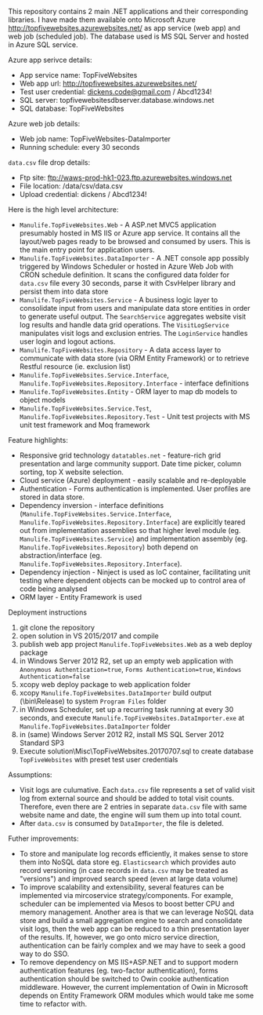 This repository contains 2 main .NET applications and their corresponding libraries. I have made them available onto Microsoft Azure http://topfivewebsites.azurewebsites.net/ as app service (web app) and web job (scheduled job). The database used is MS SQL Server and hosted in Azure SQL service.

Azure app serivce details:
+ App service name: TopFiveWebsites
+ Web app url: http://topfivewebsites.azurewebsites.net/
+ Test user credential: dickens.code@gmail.com / Abcd1234!
+ SQL server: topfivewebsitesdbserver.database.windows.net
+ SQL database: TopFiveWebsites

Azure web job details:
+ Web job name: TopFiveWebsites-DataImporter
+ Running schedule: every 30 seconds

`data.csv` file drop details:
+ Ftp site: ftp://waws-prod-hk1-023.ftp.azurewebsites.windows.net
+ File location: /data/csv/data.csv
+ Upload credential: dickens / Abcd1234!

Here is the high level architecture:
+ `Manulife.TopFiveWebsites.Web` - A ASP.net MVC5 application presumably hosted in MS IIS or Azure app service. It contains all the layout/web pages ready to be browsed and consumed by users. This is the main entry point for application users.
+ `Manulife.TopFiveWebsites.DataImporter` - A .NET console app possibly triggered by Windows Scheduler or hosted in Azure Web Job with CRON schedule definition. It scans the configured data folder for `data.csv` file every 30 seconds, parse it with CsvHelper library and persist them into data store
+ `Manulife.TopFiveWebsites.Service` - A business logic layer to consolidate input from users and manipulate data store entities in order to generate useful output. The `SearchService` aggregates website visit log results and handle data grid operations. The `VisitLogService` manipulates visit logs and exclusion entries. The `LoginService` handles user login and logout actions.
+ `Manulife.TopFiveWebsites.Repository` - A data access layer to communicate with data store (via ORM Entity Framework) or to retrieve Restful resource (ie. exclusion list)
+ `Manulife.TopFiveWebsites.Service.Interface`, `Manulife.TopFiveWebsites.Repository.Interface` - interface definitions
+ `Manulife.TopFiveWebsites.Entity` - ORM layer to map db models to object models
+ `Manulife.TopFiveWebsites.Service.Test`, `Manulife.TopFiveWebsites.Repository.Test` - Unit test projects with MS unit test framework and Moq framework

Feature highlights:
+ Responsive grid technology `datatables.net` - feature-rich grid presentation and large community support. Date time picker, column sorting, top X website selection.
+ Cloud service (Azure) deployment - easily scalable and re-deployable
+ Authentication - Forms authentication is implemented. User profiles are stored in data store.
+ Dependency inversion - interface definitions (`Manulife.TopFiveWebsites.Service.Interface`, `Manulife.TopFiveWebsites.Repository.Interface`) are explicitly teared out from implementation assemblies so that higher level module (eg. `Manulife.TopFiveWebsites.Service`) and implementation assembly (eg. `Manulife.TopFiveWebsites.Repository`) both depend on abstraction/interface (eg. `Manulife.TopFiveWebsites.Repository.Interface`).
+ Dependency injection - Ninject is used as IoC container, facilitating unit testing where dependent objects can be mocked up to control area of code being analysed
+ ORM layer - Entity Framework is used

Deployment instructions
1. git clone the repository
1. open solution in VS 2015/2017 and compile
1. publish web app project `Manulife.TopFiveWebsites.Web` as a web deploy package
1. in Windows Server 2012 R2, set up an empty web application with `Anonymous Authentication=true`, `Forms Authentication=true`, `Windows Authentication=false`
1. xcopy web deploy package to web application folder
1. xcopy `Manulife.TopFiveWebsites.DataImporter` build output (\bin\Release) to system `Program Files` folder
1. in Windows Scheduler, set up a recurring task running at every 30 seconds, and execute `Manulife.TopFiveWebsites.DataImporter.exe` at `Manulife.TopFiveWebsites.DataImporter` folder
1. in (same) Windows Server 2012 R2, install MS SQL Server 2012 Standard SP3
1. Execute solution\Misc\TopFiveWebsites.20170707.sql to create database `TopFiveWebsites` with preset test user credentials

Assumptions:
+ Visit logs are culumative. Each `data.csv` file represents a set of valid visit log from external source and should be added to total visit counts. Therefore, even there are 2 entries in separate `data.csv` file with same website name and date, the engine will sum them up into total count.
+ After `data.csv` is consumed by `DataImporter`, the file is deleted.

Futher improvements:
+ To store and manipulate log records efficiently, it makes sense to store them into NoSQL data store eg. `Elasticsearch` which provides auto record versioning (in case records in `data.csv` may be treated as "versions") and improved search speed (even at large data volume)
+ To improve scalability and extensibility, several features can be implemented via mircoservice strategy/components. For example, scheduler can be implemented via Mesos to boost better CPU and memory management. Another area is that we can leverage NoSQL data store and build a small aggregation engine to search and consolidate visit logs, then the web app can be reduced to a thin presentation layer of the results. If, however, we go onto micro service direction, authentication can be fairly complex and we may have to seek a good way to do SSO.
+ To remove dependency on MS IIS+ASP.NET and to support modern authentication features (eg. two-factor authentication), forms authentication should be switched to Owin cookie authentication middleware. However, the current implementation of Owin in Microsoft depends on Entity Framework ORM modules which would take me some time to refactor with.
